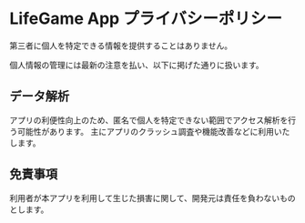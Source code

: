 # LifeGame App プライバシーポリシー

第三者に個人を特定できる情報を提供することはありません。

個人情報の管理には最新の注意を払い、以下に掲げた通りに扱います。

## データ解析

アプリの利便性向上のため、匿名で個人を特定できない範囲でアクセス解析を行う可能性があります。
主にアプリのクラッシュ調査や機能改善などに利用いたします。

## 免責事項

利用者が本アプリを利用して生じた損害に関して、開発元は責任を負わないものとします。
